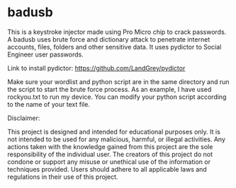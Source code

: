 # badusb
This is a keystroke injector made using Pro Micro chip to crack passwords.
A badusb uses brute force and dictionary attack to penetrate internet accounts, files, folders and other sensitive data. It uses pydictor to Social Engineer user passwords.

Link to install pydictor: https://github.com/LandGrey/pydictor

Make sure your wordlist and python script are in the same directory and run the script to start the brute force process.
As an example, I have used rockyou.txt to run my device. You can modify your python script according to the name of your text file.

Disclaimer:

This project is designed and intended for educational purposes only. It is not intended to be used for any malicious, harmful, or illegal activities. Any actions taken with the knowledge gained from this project are the sole responsibility of the individual user. The creators of this project do not condone or support any misuse or unethical use of the information or techniques provided. Users should adhere to all applicable laws and regulations in their use of this project.
